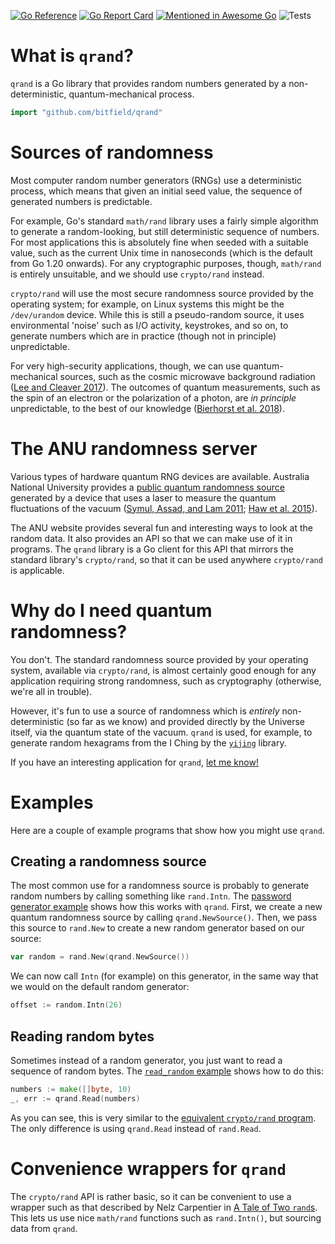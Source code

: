 [![Go Reference](https://pkg.go.dev/badge/github.com/bitfield/qrand.svg)](https://pkg.go.dev/github.com/bitfield/qrand)
[![Go Report Card](https://goreportcard.com/badge/github.com/bitfield/qrand)](https://goreportcard.com/report/github.com/bitfield/qrand)
[![Mentioned in Awesome Go](https://awesome.re/mentioned-badge-flat.svg)](https://github.com/avelino/awesome-go)
![Tests](https://github.com/bitfield/qrand/actions/workflows/test.yml/badge.svg)

# What is `qrand`?

`qrand` is a Go library that provides random numbers generated by a non-deterministic, quantum-mechanical process.

```go
import "github.com/bitfield/qrand"
```

# Sources of randomness

 Most computer random number generators (RNGs) use a deterministic process, which means that given an initial seed value, the sequence of generated numbers is predictable.

For example, Go's standard `math/rand` library uses a fairly simple algorithm to generate a random-looking, but still deterministic sequence of numbers. For most applications this is absolutely fine when seeded with a suitable value, such as the current Unix time in nanoseconds (which is the default from Go 1.20 onwards). For any cryptographic purposes, though, `math/rand` is entirely unsuitable, and we should use `crypto/rand` instead.

`crypto/rand` will use the most secure randomness source provided by the operating system; for example, on Linux systems this might be the `/dev/urandom` device. While this is still a pseudo-random source, it uses environmental 'noise' such as I/O activity, keystrokes, and so on, to generate numbers which are in practice (though not in principle) unpredictable.

For very high-security applications, though, we can use quantum-mechanical sources, such as the cosmic microwave background radiation ([Lee and Cleaver 2017](https://www.sciencedirect.com/science/article/pii/S2405844017310897)). The outcomes of quantum measurements, such as the spin of an electron or the polarization of a photon, are _in principle_ unpredictable, to the best of our knowledge ([Bierhorst et al. 2018](https://www.nature.com/articles/s41586-018-0019-0)).

# The ANU randomness server

Various types of hardware quantum RNG devices are available. Australia National University provides a [public quantum randomness source](http://qrng.anu.edu.au/index.php) generated by a device that uses a laser to measure the quantum fluctuations of the vacuum ([Symul, Assad, and Lam 2011](https://aip.scitation.org/doi/10.1063/1.3597793); [Haw et al. 2015](https://journals.aps.org/prapplied/abstract/10.1103/PhysRevApplied.3.054004)).

The ANU website provides several fun and interesting ways to look at the random data. It also provides an API so that we can make use of it in programs. The `qrand` library is a Go client for this API that mirrors the standard library's `crypto/rand`, so that it can be used anywhere `crypto/rand` is applicable.

# Why do I need quantum randomness?

You don't. The standard randomness source provided by your operating system, available via `crypto/rand`, is almost certainly good enough for any application requiring strong randomness, such as cryptography (otherwise, we're all in trouble).

However, it's fun to use a source of randomness which is _entirely_ non-deterministic (so far as we know) and provided directly by the Universe itself, via the quantum state of the vacuum. `qrand` is used, for example, to generate random hexagrams from the I Ching by the [`yijing`](https://github.com/bitfield/yijing) library.

If you have an interesting application for `qrand`, [let me know!](mailto:john@bitfieldconsulting.com)

# Examples

Here are a couple of example programs that show how you might use `qrand`.

## Creating a randomness source

The most common use for a randomness source is probably to generate random numbers by calling something like `rand.Intn`. The [password generator example](example/password/main.go) shows how this works with `qrand`. First, we create a new quantum randomness source by calling `qrand.NewSource()`. Then, we pass this source to `rand.New` to create a new random generator based on our source:

```go
var random = rand.New(qrand.NewSource())
```

We can now call `Intn` (for example) on this generator, in the same way that we would on the default random generator:

```go
offset := random.Intn(26)
```

## Reading random bytes

Sometimes instead of a random generator, you just want to read a sequence of random bytes. The [`read_random` example](example/read_random/main.go) shows how to do this:

```go
numbers := make([]byte, 10)
_, err := qrand.Read(numbers)
```

As you can see, this is very similar to the [equivalent `crypto/rand` program](https://golang.org/pkg/crypto/rand/#example_Read). The only difference is using `qrand.Read` instead of `rand.Read`.

# Convenience wrappers for `qrand`

The `crypto/rand` API is rather basic, so it can be convenient to use a wrapper such as that described by Nelz Carpentier in [A Tale of Two `rand`s](https://blog.gopheracademy.com/advent-2017/a-tale-of-two-rands/). This lets us use nice `math/rand` functions such as `rand.Intn()`, but sourcing data from `qrand`.
